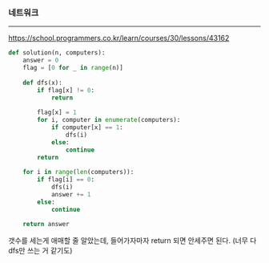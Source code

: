 ### 네트워크
---

https://school.programmers.co.kr/learn/courses/30/lessons/43162
```python
def solution(n, computers):
    answer = 0
    flag = [0 for _ in range(n)]
    
    def dfs(x):
        if flag[x] != 0:
            return 
        
        flag[x] = 1
        for i, computer in enumerate(computers):
            if computer[x] == 1:
                dfs(i)
            else:
                continue
        return
    
    for i in range(len(computers)):
        if flag[i] == 0:
            dfs(i)
            answer += 1
        else:
            continue
        
    return answer
```
갯수를 세는게 애매할 줄 알았는데, 들어가자마자 return 되면 안세주면 된다. (너무 다 dfs만 쓰는 거 같기도)
